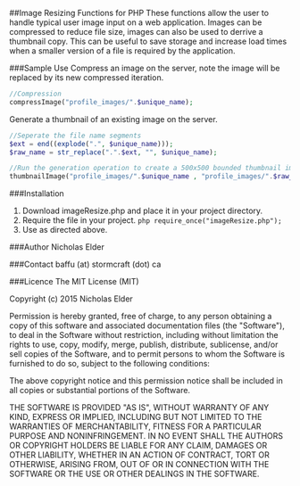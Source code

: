 ##Image Resizing Functions for PHP
These functions allow the user to handle typical user image input on a web application. Images can be compressed to reduce file size, images can also be used to derrive a thumbnail copy. This can be useful to save storage and increase load times when a smaller version of a file is required by the application. 

###Sample Use
Compress an image on the server, note the image will be replaced by its new compressed iteration.
```php
//Compression
compressImage("profile_images/".$unique_name);
```
Generate a thumbnail of an existing image on the server.
```php
//Seperate the file name segments
$ext = end((explode(".", $unique_name)));
$raw_name = str_replace(".".$ext, "", $unique_name);

//Run the generation operation to create a 500x500 bounded thumbnail image
thumbnailImage("profile_images/".$unique_name , "profile_images/".$raw_name."_small.".$ext, 500);
```

###Installation
1. Download imageResize.php and place it in your project directory.
2. Require the file in your project.
```php require_once("imageResize.php");```
3. Use as directed above.

###Author
Nicholas Elder 

###Contact
baffu (at) stormcraft (dot) ca

###Licence
The MIT License (MIT)

Copyright (c) 2015 Nicholas Elder

Permission is hereby granted, free of charge, to any person obtaining a copy
of this software and associated documentation files (the "Software"), to deal
in the Software without restriction, including without limitation the rights
to use, copy, modify, merge, publish, distribute, sublicense, and/or sell
copies of the Software, and to permit persons to whom the Software is
furnished to do so, subject to the following conditions:

The above copyright notice and this permission notice shall be included in all
copies or substantial portions of the Software.

THE SOFTWARE IS PROVIDED "AS IS", WITHOUT WARRANTY OF ANY KIND, EXPRESS OR
IMPLIED, INCLUDING BUT NOT LIMITED TO THE WARRANTIES OF MERCHANTABILITY,
FITNESS FOR A PARTICULAR PURPOSE AND NONINFRINGEMENT. IN NO EVENT SHALL THE
AUTHORS OR COPYRIGHT HOLDERS BE LIABLE FOR ANY CLAIM, DAMAGES OR OTHER
LIABILITY, WHETHER IN AN ACTION OF CONTRACT, TORT OR OTHERWISE, ARISING FROM,
OUT OF OR IN CONNECTION WITH THE SOFTWARE OR THE USE OR OTHER DEALINGS IN THE
SOFTWARE.